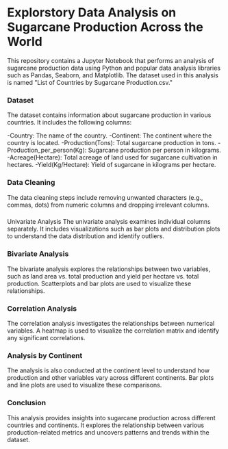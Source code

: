 # Explorstory Data Analysis on Sugarcane Production Across the World
This repository contains a Jupyter Notebook that performs an analysis of sugarcane production data using Python and popular data analysis libraries such as Pandas, Seaborn, and Matplotlib. The dataset used in this analysis is named "List of Countries by Sugarcane Production.csv."
<h3>Dataset</h3>
The dataset contains information about sugarcane production in various countries. It includes the following columns:

-Country: The name of the country.
-Continent: The continent where the country is located.
-Production(Tons): Total sugarcane production in tons.
-Production_per_person(Kg): Sugarcane production per person in kilograms.
-Acreage(Hectare): Total acreage of land used for sugarcane cultivation in hectares.
-Yield(Kg/Hectare): Yield of sugarcane in kilograms per hectare.

<h3>Data Cleaning</h3>
The data cleaning steps include removing unwanted characters (e.g., commas, dots) from numeric columns and dropping irrelevant columns.

<h3></h3>Univariate Analysis
The univariate analysis examines individual columns separately. It includes visualizations such as bar plots and distribution plots to understand the data distribution and identify outliers.

<h3>Bivariate Analysis</h3>
The bivariate analysis explores the relationships between two variables, such as land area vs. total production and yield per hectare vs. total production. Scatterplots and bar plots are used to visualize these relationships.

<h3>Correlation Analysis</h3>
The correlation analysis investigates the relationships between numerical variables. A heatmap is used to visualize the correlation matrix and identify any significant correlations.

<h3>Analysis by Continent</h3>
The analysis is also conducted at the continent level to understand how production and other variables vary across different continents. Bar plots and line plots are used to visualize these comparisons.

<h3>Conclusion</h3>
This analysis provides insights into sugarcane production across different countries and continents. It explores the relationship between various production-related metrics and uncovers patterns and trends within the dataset.
